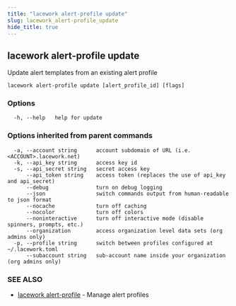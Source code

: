```yaml
---
title: "lacework alert-profile update"
slug: lacework_alert-profile_update
hide_title: true
---
```


## lacework alert-profile update

Update alert templates from an existing alert profile

```
lacework alert-profile update [alert_profile_id] [flags]
```

### Options

```
  -h, --help   help for update
```

### Options inherited from parent commands

```
  -a, --account string      account subdomain of URL (i.e. <ACCOUNT>.lacework.net)
  -k, --api_key string      access key id
  -s, --api_secret string   secret access key
      --api_token string    access token (replaces the use of api_key and api_secret)
      --debug               turn on debug logging
      --json                switch commands output from human-readable to json format
      --nocache             turn off caching
      --nocolor             turn off colors
      --noninteractive      turn off interactive mode (disable spinners, prompts, etc.)
      --organization        access organization level data sets (org admins only)
  -p, --profile string      switch between profiles configured at ~/.lacework.toml
      --subaccount string   sub-account name inside your organization (org admins only)
```

### SEE ALSO

* [lacework alert-profile](lacework_alert-profile.md)	 - Manage alert profiles


